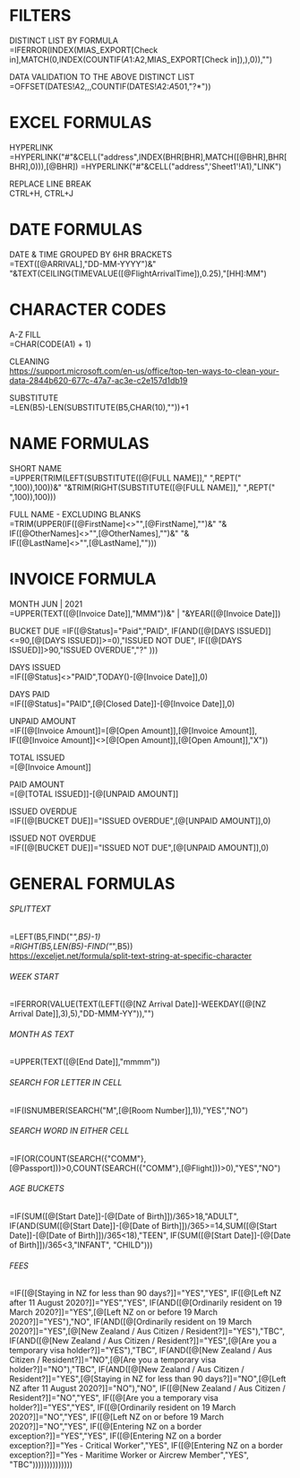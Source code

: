 # FILTERS

DISTINCT LIST BY FORMULA  
=IFERROR(INDEX(MIAS_EXPORT[Check in],MATCH(0,INDEX(COUNTIF($A$1:A2,MIAS_EXPORT[Check in]),),0)),"")

DATA VALIDATION TO THE ABOVE DISTINCT LIST  
=OFFSET(DATES!$A$2,,,COUNTIF(DATES!$A$2:$A$501,"?*"))



# EXCEL FORMULAS

HYPERLINK   
=HYPERLINK("#"&CELL("address",INDEX(BHR[BHR],MATCH([@BHR],BHR[BHR],0))),[@BHR])
=HYPERLINK("#"&CELL("address",'Sheet1'!A1),"LINK")

REPLACE LINE BREAK  
CTRL+H, CTRL+J



# DATE FORMULAS   

DATE & TIME GROUPED BY 6HR BRACKETS  
=TEXT([@ARRIVAL],"DD-MM-YYYY")&" "&TEXT(CEILING(TIMEVALUE([@FlightArrivalTime]),0.25),"[HH]:MM")  



# CHARACTER CODES  

A-Z FILL    
=CHAR(CODE(A1) + 1)  

CLEANING   
https://support.microsoft.com/en-us/office/top-ten-ways-to-clean-your-data-2844b620-677c-47a7-ac3e-c2e157d1db19

SUBSTITUTE   
=LEN(B5)-LEN(SUBSTITUTE(B5,CHAR(10),""))+1

# NAME FORMULAS

SHORT NAME    
=UPPER(TRIM(LEFT(SUBSTITUTE([@[FULL NAME]]," ",REPT(" ",100)),100))&" "&TRIM(RIGHT(SUBSTITUTE([@[FULL NAME]]," ",REPT(" ",100)),100)))

FULL NAME - EXCLUDING BLANKS  
=TRIM(UPPER(IF([@FirstName]<>"",[@FirstName],"")&" "&  
IF([@OtherNames]<>"",[@OtherNames],"")&" "&  
IF([@LastName]<>"",[@LastName],"")))

# INVOICE FORMULA  

MONTH    JUN | 2021  
=UPPER(TEXT([@[Invoice Date]],"MMM"))&" | "&YEAR([@[Invoice Date]])

BUCKET DUE
=IF([@Status]="Paid","PAID",
IF(AND([@[DAYS ISSUED]]<=90,[@[DAYS ISSUED]]>=0),"ISSUED NOT DUE",
IF([@[DAYS ISSUED]]>90,"ISSUED OVERDUE","?"
)))

DAYS ISSUED    
=IF([@Status]<>"PAID",TODAY()-[@[Invoice Date]],0)

DAYS PAID  
=IF([@Status]="PAID",[@[Closed Date]]-[@[Invoice Date]],0)

UNPAID AMOUNT  
=IF([@[Invoice Amount]]=[@[Open Amount]],[@[Invoice Amount]],
IF([@[Invoice Amount]]<>[@[Open Amount]],[@[Open Amount]],"X"))

TOTAL ISSUED  
=[@[Invoice Amount]]

PAID AMOUNT  
=[@[TOTAL ISSUED]]-[@[UNPAID AMOUNT]]

ISSUED OVERDUE  
=IF([@[BUCKET DUE]]="ISSUED OVERDUE",[@[UNPAID AMOUNT]],0)

ISSUED NOT OVERDUE   
=IF([@[BUCKET DUE]]="ISSUED NOT DUE",[@[UNPAID AMOUNT]],0)

# GENERAL FORMULAS  

###### SPLITTEXT 
=LEFT(B5,FIND("_",B5)-1)  
=RIGHT(B5,LEN(B5)-FIND("_",B5))  
https://exceljet.net/formula/split-text-string-at-specific-character  

###### WEEK START
=IFERROR(VALUE(TEXT(LEFT([@[NZ Arrival Date]]-WEEKDAY([@[NZ Arrival Date]],3),5),"DD-MMM-YY")),"")

###### MONTH AS TEXT  
=UPPER(TEXT([@[End Date]],"mmmm"))

###### SEARCH FOR LETTER IN CELL  
=IF(ISNUMBER(SEARCH("M",[@[Room Number]],1)),"YES","NO")

###### SEARCH WORD IN EITHER CELL  
=IF(OR(COUNT(SEARCH({"COMM"},[@Passport]))>0,COUNT(SEARCH({"COMM"},[@Flight]))>0),"YES","NO")

###### AGE BUCKETS  
=IF(SUM([@[Start Date]]-[@[Date of Birth]])/365>18,"ADULT",
IF(AND(SUM([@[Start Date]]-[@[Date of Birth]])/365>=14,SUM([@[Start Date]]-[@[Date of Birth]])/365<18),"TEEN",
IF(SUM([@[Start Date]]-[@[Date of Birth]])/365<3,"INFANT",
"CHILD")))

###### FEES  
=IF([@[Staying in NZ for less than 90 days?]]="YES","YES",
IF([@[Left NZ after 11 August 2020?]]="YES","YES",
IF(AND([@[Ordinarily resident on 19 March 2020?]]="YES",[@[Left NZ on or before 19 March 2020?]]="YES"),"NO",
IF(AND([@[Ordinarily resident on 19 March 2020?]]="YES",[@[New Zealand / Aus Citizen / Resident?]]="YES"),"TBC",
IF(AND([@[New Zealand / Aus Citizen / Resident?]]="YES",[@[Are you a temporary visa holder?]]="YES"),"TBC",
IF(AND([@[New Zealand / Aus Citizen / Resident?]]="NO",[@[Are you a temporary visa holder?]]="NO"),"TBC",
IF(AND([@[New Zealand / Aus Citizen / Resident?]]="YES",[@[Staying in NZ for less than 90 days?]]="NO",[@[Left NZ after 11 August 2020?]]="NO"),"NO",
IF([@[New Zealand / Aus Citizen / Resident?]]="NO","YES",
IF([@[Are you a temporary visa holder?]]="YES","YES",
IF([@[Ordinarily resident on 19 March 2020?]]="NO","YES",
IF([@[Left NZ on or before 19 March 2020?]]="NO","YES",
IF([@[Entering NZ on a border exception?]]="YES","YES",
IF([@[Entering NZ on a border exception?]]="Yes - Critical Worker","YES",
IF([@[Entering NZ on a border exception?]]="Yes - Maritime Worker or Aircrew Member","YES",
"TBC"))))))))))))))













